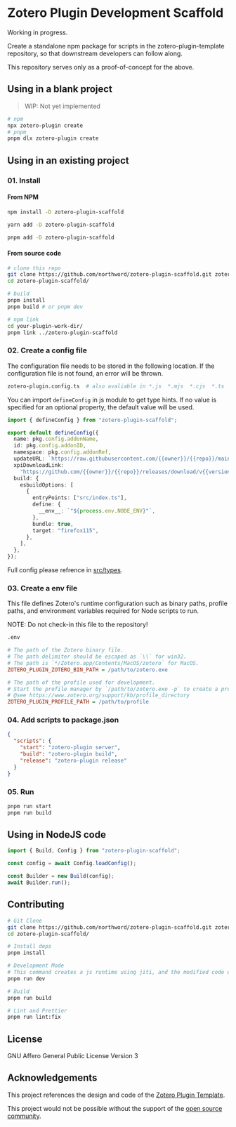 # Zotero Plugin Development Scaffold

Working in progress.

Create a standalone npm package for scripts in the zotero-plugin-template repository, so that downstream developers can follow along.

This repository serves only as a proof-of-concept for the above.

## Using in a blank project

> WIP: Not yet implemented

```bash
# npm
npx zotero-plugin create
# pnpm
pnpm dlx zotero-plugin create
```

## Using in an existing project

### 01. Install

#### From NPM

```bash
npm install -D zotero-plugin-scaffold

yarn add -D zotero-plugin-scaffold

pnpm add -D zotero-plugin-scaffold
```

#### From source code

```bash
# clone this repo
git clone https://github.com/northword/zotero-plugin-scaffold.git zotero-plugin-scaffold/
cd zotero-plugin-scaffold/

# build
pnpm install
pnpm build # or pnpm dev

# npm link
cd your-plugin-work-dir/
pnpm link ../zotero-plugin-scaffold
```

### 02. Create a config file

The configuration file needs to be stored in the following location. If the configuration file is not found, an error will be thrown.

```bash
zotero-plugin.config.ts  # also avaliable in *.js  *.mjs  *.cjs  *.ts
```

You can import `defineConfig` in js module to get type hints. If no value is specified for an optional property, the default value will be used.

```ts
import { defineConfig } from "zotero-plugin-scaffold";

export default defineConfig({
  name: pkg.config.addonName,
  id: pkg.config.addonID,
  namespace: pkg.config.addonRef,
  updateURL: `https://raw.githubusercontent.com/{{owner}}/{{repo}}/main/update.json`,
  xpiDownloadLink:
    "https://github.com/{{owner}}/{{repo}}/releases/download/v{{version}}/{{xpiName}}.xpi",
  build: {
    esbuildOptions: [
      {
        entryPoints: ["src/index.ts"],
        define: {
          __env__: `"${process.env.NODE_ENV}"`,
        },
        bundle: true,
        target: "firefox115",
      },
    ],
  },
});
```

Full config please refrence in [src/types](./src/types/index.ts).

### 03. Create a env file

This file defines Zotero's runtime configuration such as binary paths, profile paths, and environment variables required for Node scripts to run.

NOTE: Do not check-in this file to the repository!

```bash
.env
```

```ini
# The path of the Zotero binary file.
# The path delimiter should be escaped as `\\` for win32.
# The path is `*/Zotero.app/Contents/MacOS/zotero` for MacOS.
ZOTERO_PLUGIN_ZOTERO_BIN_PATH = /path/to/zotero.exe

# The path of the profile used for development.
# Start the profile manager by `/path/to/zotero.exe -p` to create a profile for development.
# @see https://www.zotero.org/support/kb/profile_directory
ZOTERO_PLUGIN_PROFILE_PATH = /path/to/profile
```

### 04. Add scripts to package.json

```json
{
  "scripts": {
    "start": "zotero-plugin server",
    "build": "zotero-plugin build",
    "release": "zotero-plugin release"
  }
}
```

### 05. Run

```bash
pnpm run start
pnpm run build
```

## Using in NodeJS code

```ts
import { Build, Config } from "zotero-plugin-scaffold";

const config = await Config.loadConfig();

const Builder = new Build(config);
await Builder.run();
```

## Contributing

```bash
# Git Clone
git clone https://github.com/northword/zotero-plugin-scaffold.git zotero-plugin-scaffold
cd zotero-plugin-scaffold/

# Install deps
pnpm install

# Development Mode
# This command creates a js runtime using jiti, and the modified code does not need to be built again.
pnpm run dev

# Build
pnpm run build

# Lint and Prettier
pnpm run lint:fix
```

## License

GNU Affero General Public License Version 3

## Acknowledgements

This project references the design and code of the [Zotero Plugin Template](https://github.com/windingwind/zotero-plugin-template).

This project would not be possible without the support of the [open source community](https://github.com/northword/zotero-plugin-scaffold/network/dependencies).
